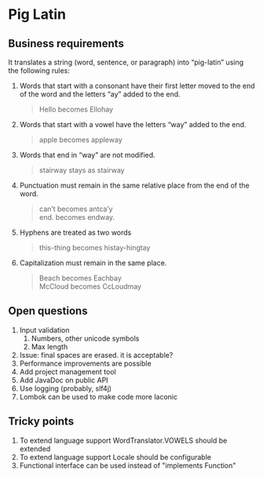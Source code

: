 # Pig Latin
## Business requirements
It translates a string (word, sentence, or paragraph) into “pig-latin” using the
following rules:
1. Words that start with a consonant have their first letter moved to the end of the word and the
 letters “ay” added to the end.
   > Hello becomes Ellohay
2. Words that start with a vowel have the letters “way” added to the end.
   > apple becomes appleway
3. Words that end in “way” are not modified.
   > stairway stays as stairway
4. Punctuation must remain in the same relative place from the end of the word.
   > can’t becomes antca’y<br/>
   > end. becomes endway.
5. Hyphens are treated as two words
   > this-thing becomes histay-hingtay
6. Capitalization must remain in the same place.
   > Beach becomes Eachbay<br/>
   > McCloud becomes CcLoudmay

## Open questions
1. Input validation
    1. Numbers, other unicode symbols
    2. Max length
1. Issue: final spaces are erased. it is acceptable?
1. Performance improvements are possible
1. Add project management tool
1. Add JavaDoc on public API
1. Use logging (probably, slf4j)
1. Lombok can be used to make code more laconic

## Tricky points
1. To extend language support WordTranslator.VOWELS should be extended
2. To extend language support Locale should be configurable
3. Functional interface can be used instead of "implements Function"